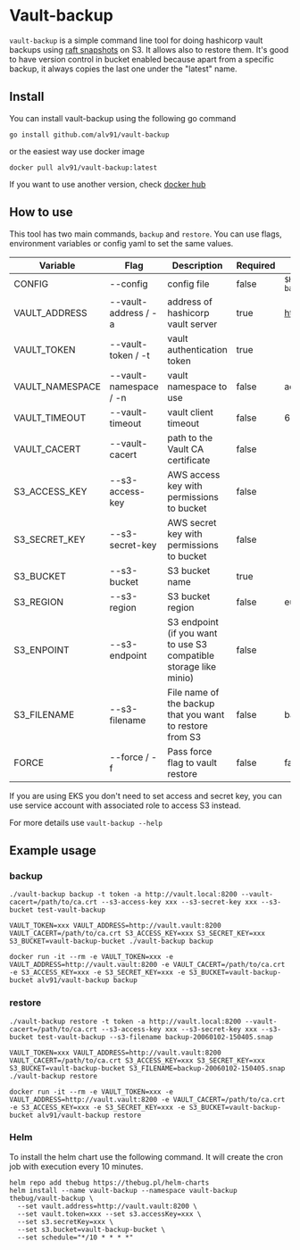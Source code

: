 # Vault-backup

`vault-backup` is a simple command line tool for doing hashicorp vault backups
using [raft snapshots](https://learn.hashicorp.com/tutorials/vault/sop-backup) on S3. It allows also to restore them.
It's good to have version control in bucket enabled because apart from a specific backup, it always copies the last one
under the "latest" name.

## Install

You can install vault-backup using the following go command

    go install github.com/alv91/vault-backup

or the easiest way use docker image

    docker pull alv91/vault-backup:latest

If you want to use another version, check [docker hub](https://hub.docker.com/r/alv91/vault-backup)

## How to use

This tool has two main commands, `backup` and `restore`. You can use flags, environment variables or config yaml to set
the same values.

| Variable        | Flag                   | Description                                              | Required | Default                    |
|-----------------|------------------------|----------------------------------------------------------|---|----------------------------|
| CONFIG          | --config               | config file                                              | false | `$HOME/.vault-backup.yaml` |
| VAULT_ADDRESS   | --vault-address / -a   | address of hashicorp vault server                        | true | https://127.0.0.1:8200     |
| VAULT_TOKEN     | --vault-token / -t     | vault authentication token                               | true |                            |
| VAULT_NAMESPACE | --vault-namespace / -n | vault namespace to use                                   | false | admin                      |
| VAULT_TIMEOUT   | --vault-timeout        | vault client timeout                                     | false | 60s                        |
| VAULT_CACERT    | --vault-cacert         | path to the Vault CA certificate                         | false |                            |
| S3_ACCESS_KEY   | --s3-access-key        | AWS access key with permissions to bucket                | false |                            |
| S3_SECRET_KEY   | --s3-secret-key        | AWS secret key with permissions to bucket                | false |                            |
| S3_BUCKET       | --s3-bucket            | S3 bucket name                                           | true |                            |
| S3_REGION       | --s3-region            | S3 bucket region                                         | false | eu-central-1               |
| S3_ENPOINT      | --s3-endpoint          | S3 endpoint (if you want to use S3 compatible storage like minio) | false |                            |
| S3_FILENAME     | --s3-filename          | File name of the backup that you want to restore from S3 | false | backup-latest.snap         |
| FORCE           | --force / -f           | Pass force flag to vault restore                         | false | false                      |

If you are using EKS you don't need to set access and secret key, you can use service account with associated role to
access S3 instead.

For more details use `vault-backup --help`

## Example usage

### backup

```
./vault-backup backup -t token -a http://vault.local:8200 --vault-cacert=/path/to/ca.crt --s3-access-key xxx --s3-secret-key xxx --s3-bucket test-vault-backup
```

```
VAULT_TOKEN=xxx VAULT_ADDRESS=http://vault.vault:8200 VAULT_CACERT=/path/to/ca.crt S3_ACCESS_KEY=xxx S3_SECRET_KEY=xxx S3_BUCKET=vault-backup-bucket ./vault-backup backup
```

```
docker run -it --rm -e VAULT_TOKEN=xxx -e VAULT_ADDRESS=http://vault.vault:8200 -e VAULT_CACERT=/path/to/ca.crt -e S3_ACCESS_KEY=xxx -e S3_SECRET_KEY=xxx -e S3_BUCKET=vault-backup-bucket alv91/vault-backup backup
```

### restore

```
./vault-backup restore -t token -a http://vault.local:8200 --vault-cacert=/path/to/ca.crt --s3-access-key xxx --s3-secret-key xxx --s3-bucket test-vault-backup --s3-filename backup-20060102-150405.snap
```

```
VAULT_TOKEN=xxx VAULT_ADDRESS=http://vault.vault:8200 VAULT_CACERT=/path/to/ca.crt S3_ACCESS_KEY=xxx S3_SECRET_KEY=xxx S3_BUCKET=vault-backup-bucket S3_FILENAME=backup-20060102-150405.snap ./vault-backup restore
```

```
docker run -it --rm -e VAULT_TOKEN=xxx -e VAULT_ADDRESS=http://vault.vault:8200 -e VAULT_CACERT=/path/to/ca.crt -e S3_ACCESS_KEY=xxx -e S3_SECRET_KEY=xxx -e S3_BUCKET=vault-backup-bucket alv91/vault-backup restore 
```

### Helm

To install the helm chart use the following command. It will create the cron job with execution every 10 minutes.

```
helm repo add thebug https://thebug.pl/helm-charts
helm install --name vault-backup --namespace vault-backup thebug/vault-backup \
  --set vault.address=http://vault.vault:8200 \ 
  --set vault.token=xxx --set s3.accessKey=xxx \
  --set s3.secretKey=xxx \
  --set s3.bucket=vault-backup-bucket \
  --set schedule="*/10 * * * *"
```
